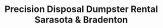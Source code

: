 ---
title: "Precision Disposal Dumpster Rental Sarasota & Bradenton"
url: /sarasota/precision-disposal-dumpster-rental-sarasota-and-bradenton/
shop: storage rental
---